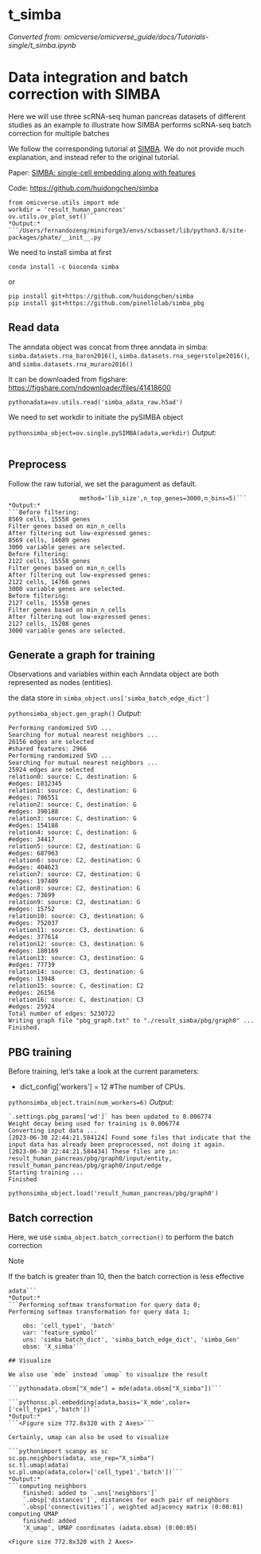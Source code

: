 # t_simba
*Converted from: omicverse/omicverse_guide/docs/Tutorials-single/t_simba.ipynb*

# Data integration and batch correction with SIMBA

Here we will use three scRNA-seq human pancreas datasets of different studies as an example to illustrate how SIMBA performs scRNA-seq batch correction for multiple batches

We follow the corresponding tutorial at [SIMBA](https://simba-bio.readthedocs.io/en/latest/rna_human_pancreas.html). We do not provide much explanation, and instead refer to the original tutorial.

Paper: [SIMBA: single-cell embedding along with features](https://www.nature.com/articles/s41592-023-01899-8)

Code: https://github.com/huidongchen/simba

```pythonimport omicverse as ov
from omicverse.utils import mde
workdir = 'result_human_pancreas'
ov.utils.ov_plot_set()```
*Output:*
```/Users/fernandozeng/miniforge3/envs/scbasset/lib/python3.8/site-packages/phate/__init__.py
```

We need to install simba at first

```
conda install -c bioconda simba
```

or

```
pip install git+https://github.com/huidongchen/simba
pip install git+https://github.com/pinellolab/simba_pbg
```

## Read data

The anndata object was concat from three anndata in simba: `simba.datasets.rna_baron2016()`, `simba.datasets.rna_segerstolpe2016()`, and `simba.datasets.rna_muraro2016()`

It can be downloaded from figshare: https://figshare.com/ndownloader/files/41418600

```pythonadata=ov.utils.read('simba_adata_raw.h5ad')```

We need to set workdir to initiate the pySIMBA object

```pythonsimba_object=ov.single.pySIMBA(adata,workdir)```
*Output:*
```simba have been install version: 1.2
```

## Preprocess

Follow the raw tutorial, we set the paragument as default.

```pythonsimba_object.preprocess(batch_key='batch',min_n_cells=3,
                    method='lib_size',n_top_genes=3000,n_bins=5)```
*Output:*
```Before filtering: 
8569 cells, 15558 genes
Filter genes based on min_n_cells
After filtering out low-expressed genes: 
8569 cells, 14689 genes
3000 variable genes are selected.
Before filtering: 
2122 cells, 15558 genes
Filter genes based on min_n_cells
After filtering out low-expressed genes: 
2122 cells, 14766 genes
3000 variable genes are selected.
Before filtering: 
2127 cells, 15558 genes
Filter genes based on min_n_cells
After filtering out low-expressed genes: 
2127 cells, 15208 genes
3000 variable genes are selected.
```

## Generate a graph for training

Observations and variables within each Anndata object are both represented as nodes (entities).

the data store in `simba_object.uns['simba_batch_edge_dict']`

```pythonsimba_object.gen_graph()```
*Output:*
```#shared features: 2894
Performing randomized SVD ...
Searching for mutual nearest neighbors ...
26156 edges are selected
#shared features: 2966
Performing randomized SVD ...
Searching for mutual nearest neighbors ...
25924 edges are selected
relation0: source: C, destination: G
#edges: 1032345
relation1: source: C, destination: G
#edges: 786551
relation2: source: C, destination: G
#edges: 390188
relation3: source: C, destination: G
#edges: 154188
relation4: source: C, destination: G
#edges: 34417
relation5: source: C2, destination: G
#edges: 687963
relation6: source: C2, destination: G
#edges: 404623
relation7: source: C2, destination: G
#edges: 197409
relation8: source: C2, destination: G
#edges: 73699
relation9: source: C2, destination: G
#edges: 15752
relation10: source: C3, destination: G
#edges: 752037
relation11: source: C3, destination: G
#edges: 377614
relation12: source: C3, destination: G
#edges: 180169
relation13: source: C3, destination: G
#edges: 77739
relation14: source: C3, destination: G
#edges: 13948
relation15: source: C, destination: C2
#edges: 26156
relation16: source: C, destination: C3
#edges: 25924
Total number of edges: 5230722
Writing graph file "pbg_graph.txt" to "./result_simba/pbg/graph0" ...
Finished.
```

## PBG training

Before training, let’s take a look at the current parameters:

- dict_config['workers'] = 12 #The number of CPUs.

```pythonsimba_object.train(num_workers=6)```
*Output:*
```Auto-estimating weight decay ...
`.settings.pbg_params['wd']` has been updated to 0.006774
Weight decay being used for training is 0.006774
Converting input data ...
[2023-06-30 22:44:21.584124] Found some files that indicate that the input data has already been preprocessed, not doing it again.
[2023-06-30 22:44:21.584434] These files are in: result_human_pancreas/pbg/graph0/input/entity, result_human_pancreas/pbg/graph0/input/edge
Starting training ...
Finished
```

```pythonsimba_object.load('result_human_pancreas/pbg/graph0')```

## Batch correction

Here, we use `simba_object.batch_correction()` to perform the batch correction

<div class="admonition note">
  <p class="admonition-title">Note</p>
  <p>
    If the batch is greater than 10, then the batch correction is less effective
  </p>
</div>

```pythonadata=simba_object.batch_correction()
adata```
*Output:*
```Performing softmax transformation for query data 0;
Performing softmax transformation for query data 1;
```
```AnnData object with n_obs × n_vars = 12818 × 15558
    obs: 'cell_type1', 'batch'
    var: 'feature_symbol'
    uns: 'simba_batch_dict', 'simba_batch_edge_dict', 'simba_Gen'
    obsm: 'X_simba'```

## Visualize

We also use `mde` instead `umap` to visualize the result

```pythonadata.obsm["X_mde"] = mde(adata.obsm["X_simba"])```

```pythonsc.pl.embedding(adata,basis='X_mde',color=['cell_type1','batch'])```
*Output:*
```<Figure size 772.8x320 with 2 Axes>```

Certainly, umap can also be used to visualize

```pythonimport scanpy as sc
sc.pp.neighbors(adata, use_rep="X_simba")
sc.tl.umap(adata)
sc.pl.umap(adata,color=['cell_type1','batch'])```
*Output:*
```computing neighbors
    finished: added to `.uns['neighbors']`
    `.obsp['distances']`, distances for each pair of neighbors
    `.obsp['connectivities']`, weighted adjacency matrix (0:00:01)
computing UMAP
    finished: added
    'X_umap', UMAP coordinates (adata.obsm) (0:00:05)
```
```<Figure size 772.8x320 with 2 Axes>```

